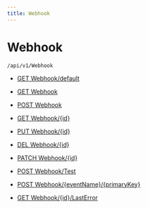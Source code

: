 ```yaml
---
title: Webhook
---
```


# Webhook

```http
/api/v1/Webhook
```

* [GET Webhook/default](v1Webhook_DefaultWebhook.md)

* [GET Webhook](v1Webhook_GetAllWebhooks.md)

* [POST Webhook](v1Webhook_PostWebhook.md)

* [GET Webhook/{id}](v1Webhook_GetWebhook.md)

* [PUT Webhook/{id}](v1Webhook_PutWebhook.md)

* [DEL Webhook/{id}](v1Webhook_DeleteWebhook.md)

* [PATCH Webhook/{id}](v1Webhook_PatchWebhook.md)

* [POST Webhook/Test](v1Webhook_TestWebhook.md)

* [POST Webhook/{eventName}/{primaryKey}](v1Webhook_SignalEvent.md)

* [GET Webhook/{id}/LastError](v1Webhook_GetLastError.md)
